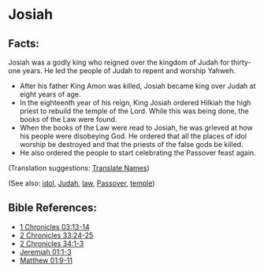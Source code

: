 # Josiah #

## Facts: ##

Josiah was a godly king who reigned over the kingdom of Judah for thirty-one years. He led the people of Judah to repent and worship Yahweh.

* After his father King Amon was killed, Josiah became king over Judah at eight years of age.
* In the eighteenth year of his reign, King Josiah ordered Hilkiah the high priest to rebuild the temple of the Lord. While this was being done, the books of the Law were found.
* When the books of the Law were read to Josiah, he was grieved at how his people were disobeying God. He ordered that all the places of idol worship be destroyed and that the priests of the false gods be killed.
* He also ordered the people to start celebrating the Passover feast again.

(Translation suggestions: [Translate Names](en/ta-vol1/translate/man/translate-names))

(See also: [idol](../other/idol.md), [Judah](../other/judah.md), [law](../other/law.md), [Passover](../kt/passover.md), [temple](../kt/temple.md))

## Bible References: ##

* [1 Chronicles 03:13-14](en/tn/1ch/help/03/13)
* [2 Chronicles 33:24-25](en/tn/2ch/help/33/24)
* [2 Chronicles 34:1-3](en/tn/2ch/help/34/01)
* [Jeremiah 01:1-3](en/tn/jer/help/01/01)
* [Matthew 01:9-11](en/tn/mat/help/01/09)